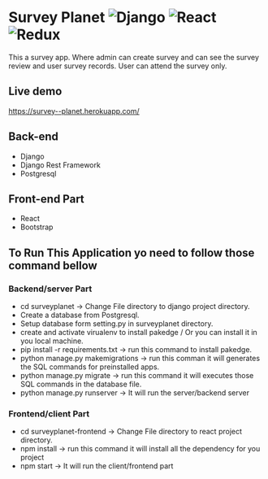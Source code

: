 # Survey Planet ![Django](https://img.shields.io/badge/-Django-%23092E20?style=flat-square&logo=React&logoColor=white) ![React](https://img.shields.io/badge/-React-%23092E20?style=flat-square&logo=React&logoColor=white) ![Redux](https://img.shields.io/badge/-Redux-%23092E20?style=flat-square&logo=Redux&logoColor=white)

This a survey app. Where admin can create survey and can see the survey review and user survey records. User can attend the survey only.


## Live demo
https://survey--planet.herokuapp.com/

## Back-end
* Django
* Django Rest Framework
* Postgresql
## Front-end Part
* React
* Bootstrap

## To Run This Application yo need to follow those command bellow
### Backend/server Part
* cd surveyplanet  -> Change File directory to django project directory.
* Create a database from Postgresql.
* Setup database form setting.py in surveyplanet directory.
* create and activate virualenv to install pakedge / Or you can install it in you local machine.
* pip install -r requirements.txt  -> run this command to install pakedge.
* python manage.py makemigrations  -> run this comman it will generates the SQL commands for preinstalled apps.
* python manage.py migrate -> run this command it will executes those SQL commands in the database file.
* python manage.py runserver -> It will run the server/backend server

### Frontend/client Part
* cd surveyplanet-frontend  -> Change File directory to react project directory.
* npm install -> run this command it will install all the dependency for you project
* npm start -> It will run the client/frontend part

